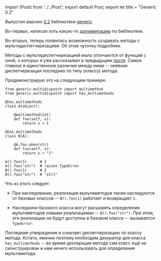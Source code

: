 import {Post} from '../../Post';
export default Post;
export let title = "Generic 0.2"

Выпустил версию [0.2][generic_0.2] библиотеки [generic][generic_github].

Во-первых, написал хоть какую-то [документацию][generic_docs] по библиотеке.

Во-вторых, теперь появилась возможность создавать методы с
мультидиспетчеризацией. Об этом чуточку подробнее.

Методы с мультидиспетчеризацией мало отличаются от функций с оной, о которых я
уже рассказывал в предыдущем [посте][prev_post]. Самое главное и единственное
различие между ними -- неявная диспетчеризация последних по типу (классу)
метода.

Продемонстрирую это на следующем примере:

    from generic.multidispatch import multimethod
    from generic.multidispatch import has_multimethods

    @has_multimethods
    class A(object):
        
        @multimethod(int)
        def foo(self, x):
            return x + 1

    @has_multimethods
    class B(A):
    
        @A.foo.when(str)
        def foo(self, x):
            return x + "1"

    A().foo(1)      # 2
    A().foo("str")  # raises TypeError
    B().foo(1)      # 2
    B().foo("str")  # "str1"

Что из этого следует:

- При наследовании, реализации мультиметодов также наследуются от базовых
  классов -- ``B().foo(1)`` работает и возвращает ``2``.

- Наследники базового класса могут расширять определения мультиметодов новыми
  реализациями -- ``B().foo("str")``. При этом, эти реализации не будут
  доступны в базовом классе -- вызывается ``TypeError``.

Последние утверждение и означает диспетчеризацию по классу метода. Кстати,
именно поэтому необходим декоратор для класса ``has_multimethods`` -- во время
декларации метода сам класс ещё не сконструирован и нам нечего использовать для
определения мультиметода.


[generic_github]: http://github.com/andreypopp/generic
[generic_0.2]: http://pypi.python.org/pypi/generic/0.2
[generic_docs]: http://packages.python.org/generic
[prev_post]: http://braintrace.ru/posts/2010-07-16-generic-multidispatching.html
